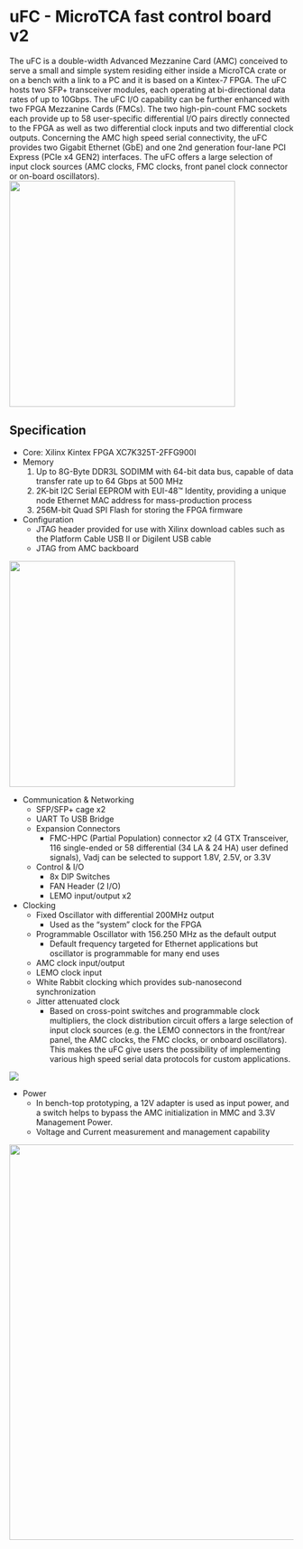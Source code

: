 # uFC - MicroTCA fast control board v2

The uFC is a double-width Advanced Mezzanine Card (AMC) conceived to serve a small and simple system residing either inside a MicroTCA crate or on a bench with a link to a PC and it is based on a Kintex-7 FPGA. The uFC hosts two SFP+ transceiver modules, each operating at bi-directional data rates of up to 10Gbps. The uFC I/O capability can be further enhanced with two FPGA Mezzanine Cards (FMCs). The two high-pin-count FMC sockets each provide up to 58 user-specific differential I/O pairs directly connected to the FPGA as well as two differential clock inputs and two differential clock outputs. Concerning the AMC high speed serial connectivity, the uFC provides two Gigabit Ethernet (GbE) and one 2nd generation four-lane PCI Express (PCIe x4 GEN2) interfaces. The uFC offers a large selection of input clock sources (AMC clocks, FMC clocks, front panel clock connector or on-board oscillators).
<img src="/readme/uFCv2.jpg" width="400px">

## Specification

* Core: Xilinx Kintex FPGA XC7K325T-2FFG900I
* Memory
  1. Up to 8G-Byte DDR3L SODIMM with 64-bit data bus, capable of data transfer rate up to 64 Gbps at 500 MHz
  2. 2K-bit I2C Serial EEPROM with EUI-48™ Identity, providing a unique node Ethernet MAC address for mass-production process
  3. 256M-bit Quad SPI Flash for storing the FPGA firmware
* Configuration
  * JTAG header provided for use with Xilinx download cables such as the Platform Cable USB II or Digilent USB cable
  * JTAG from AMC backboard 
<img src="/readme/jtag.jpg" width="400px">

* Communication & Networking
  * SFP/SFP+ cage x2
  * UART To USB Bridge
  * Expansion Connectors
    * FMC-HPC (Partial Population) connector x2 (4 GTX Transceiver, 116 single-ended or 58 differential (34 LA & 24 HA) user defined signals), Vadj can be selected to support 1.8V, 2.5V, or 3.3V
  * Control & I/O
    * 8x DIP Switches
    * FAN Header (2 I/O)
    * LEMO input/output x2
* Clocking
  * Fixed Oscillator with differential 200MHz output
    * Used as the “system” clock for the FPGA
  * Programmable Oscillator with 156.250 MHz as the default output
    * Default frequency targeted for Ethernet applications but oscillator is programmable for many end uses
  * AMC clock input/output
  * LEMO clock input
  * White Rabbit clocking which provides sub-nanosecond synchronization
  * Jitter attenuated clock
    * Based on cross-point switches and programmable clock multipliers, the clock distribution circuit offers a large selection of input clock sources (e.g. the LEMO connectors in the front/rear panel, the AMC clocks, the FMC clocks, or onboard oscillators). This makes the uFC give users the possibility of implementing various high speed serial data protocols for custom applications.
<img src="/readme/clocking.jpg">

* Power
  * In bench-top prototyping, a 12V adapter is used as input power, and a switch helps to bypass the AMC initialization in MMC and 3.3V Management Power.
  * Voltage and Current measurement and management capability
<img src="/readme/power.jpg" width="700px">
